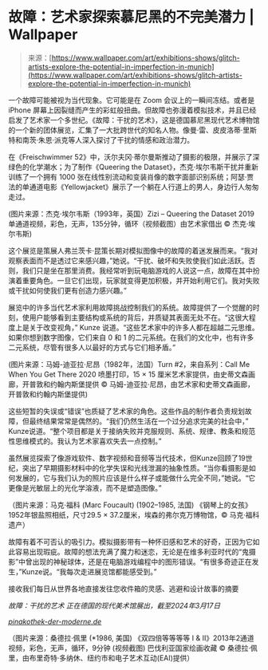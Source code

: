 <!--yml

category: 未分类

date: 2024-05-27 14:30:05

-->

# 故障：艺术家探索慕尼黑的不完美潜力 | Wallpaper

> 来源：[https://www.wallpaper.com/art/exhibitions-shows/glitch-artists-explore-the-potential-in-imperfection-in-munich](https://www.wallpaper.com/art/exhibitions-shows/glitch-artists-explore-the-potential-in-imperfection-in-munich)

一个故障可能被视为当代现象。它可能是在 Zoom 会议上的一瞬间冻结。或者是 iPhone 屏幕上因裂缝而产生的彩虹般扭曲。但故障也弥漫着模拟技术，并且已经启发了艺术家一个多世纪。《故障：干扰的艺术》，这是德国慕尼黑现代艺术博物馆的一个新的团体展览，汇集了一大批跨世代的知名人物。像曼·雷、皮皮洛蒂·里斯特和南茨·朱恩·派克等人深入探讨了干扰的情感和政治潜力。

在《Freischwimmer 52》中，沃尔夫冈·蒂尔曼斯推动了摄影的极限，并展示了深绿色的化学潮水；为了制作《Queering the Dataset》，杰克·埃尔韦斯干扰并重新训练了一个拥有 1000 张在线性别流动和变装肖像的数字面部识别系统；阿瑟·贾法的单通道电影《Yellowjacket》展示了一个躺在人行道上的男人，身边行人匆匆走过。

(图片来源：杰克·埃尔韦斯（1993年，英国）Zizi – Queering the Dataset 2019 单通道视频，彩色，无声，135分钟，循环（视频截图）由艺术家借出 © 杰克·埃尔韦斯)

这个展览是策展人弗兰茨卡·昆策长期对模拟图像中的故障的着迷发展而来。“我对观察表面而不是透过它来感兴趣，”她说。“干扰、破坏和失败使我们如此活跃。否则，我们只是坐在那里消费。我经常听到玩电脑游戏的人说这一点，故障在其中扮演着重要角色。一旦它们出现，玩家就变得更加积极，并开始利用它们。我对失败或干扰如何使我们更有创造力感兴趣。”

展览中的许多当代艺术家利用故障挑战控制我们的系统。故障提供了一个觉醒的时刻，使用户能够看到主要结构或系统的背后，并质疑其表面无处不在。“这很大程度上是关于改变视角，” Kunze 说道。“这些艺术家中的许多人都在超越二元思维。如果你想到数字图像，它们来自 0 和 1 的二元系统。在我们的文化中，也有许多二元系统，尽管有很多人以最好的方式与它们相矛盾。”

(图片来源：马姆-迪亚拉·尼昂（1982年，法国）Turn #2，来自系列：Call Me When You Get There 2020 喷墨打印，15 × 15 厘米艺术家提供，由史蒂文森画廊，开普敦和约翰内斯堡提供 © 马姆-迪亚拉·尼昂，由艺术家和史蒂文森画廊，开普敦和约翰内斯堡提供)

这些短暂的失误或“错误”也质疑了艺术家的角色。这些作品的制作者负责规划故障，但最终结果常常是偶然的。“我们仍然生活在一个过分追求完美的社会中，” Kunze说道。“整个项目都是关于接纳失败并克服规则、系统、规律、教条和规范性思维模式的。我认为艺术家喜欢失去一点控制。”

虽然展览探索了像游戏软件、数字视频和音频等当代技术，但Kunze回顾了19世纪，突出了早期摄影材料中的化学失误和光线泄漏的抽象性质。“当你看摄影是如何发展的，它与我们认为的照片应该是什么样子或能做什么完全不同，”她说。“它更像是光敏层上的光化学溶液，而不是塑造图像。”

（图片来源：马克·福科 (Marc Foucault) (1902–1985, 法国) 《钢琴上的女孩》1952年银盐照相纸，尺寸29.5 × 37.2厘米，埃森的弗尔克万博物馆，© 马克·福科遗产）

故障有着不可否认的吸引力。模拟摄影带有一种怀旧感和艺术的好奇，正因为它如此容易出现瑕疵。故障的想法充满了魔力和迷恋，无论是在维多利亚时代的“鬼摄影”中曾出现的神秘球体，还是在电脑游戏编程中的图形错误。“有很多奇迹正在发生，”Kunze说。“我每次走进展览馆都能感受到。”

接收我们每日从世界各地直接发往您收件箱的灵感、逃避和设计故事的摘要

*故障：干扰的艺术 正在德国的现代美术馆展出，截至2024年3月17日*

[*pinakothek-der-moderne.de*](https://www.pinakothek-der-moderne.de/ausstellungen/glitch/)

（图片来源：桑德拉·佩里 (*1986, 美国) 《双四倍等等等等 I & II》2013年2通道视频，彩色，无声，循环，9分钟 (视频截图) 巴伐利亚国家绘画收藏 © 桑德拉·佩里，由布里奇特·多纳休、纽约市和电子艺术互动(EAI)提供）
